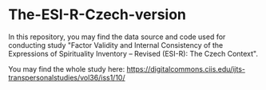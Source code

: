# The-ESI-R-Czech-version

In this repository, you may find the data source and code used for conducting study "Factor Validity and Internal Consistency of the Expressions of Spirituality Inventory – Revised (ESI-R): The Czech Context".

You may find the whole study here: https://digitalcommons.ciis.edu/ijts-transpersonalstudies/vol36/iss1/10/
